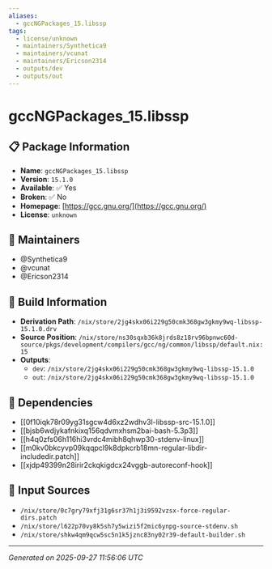 ```yaml
---
aliases:
  - gccNGPackages_15.libssp
tags:
  - license/unknown
  - maintainers/Synthetica9
  - maintainers/vcunat
  - maintainers/Ericson2314
  - outputs/dev
  - outputs/out
---
```


# gccNGPackages_15.libssp

## 📋 Package Information

- **Name**: `gccNGPackages_15.libssp`
- **Version**: `15.1.0`
- **Available**: ✅ Yes
- **Broken**: ✅ No
- **Homepage**: [https://gcc.gnu.org/](https://gcc.gnu.org/)
- **License**: `unknown`
## 👥 Maintainers

- @Synthetica9
- @vcunat
- @Ericson2314


## 🔧 Build Information

- **Derivation Path**: `/nix/store/2jg4skx06i229g50cmk368gw3gkmy9wq-libssp-15.1.0.drv`
- **Source Position**: `/nix/store/ns30sqxb36k8jrds8z18rv96bpnwc60d-source/pkgs/development/compilers/gcc/ng/common/libssp/default.nix:15`
- **Outputs**:
  - `dev`:  `/nix/store/2jg4skx06i229g50cmk368gw3gkmy9wq-libssp-15.1.0`
  - `out`:  `/nix/store/2jg4skx06i229g50cmk368gw3gkmy9wq-libssp-15.1.0`

## 🔗 Dependencies

- [[0f10iqk78r09yg31sgcw4d6xz2wdhv3l-libssp-src-15.1.0]]
- [[bjsb6wdjykafnkixq156qdvmxhsm2bai-bash-5.3p3]]
- [[h4q0zfs06h116hi3vrdc4mibh8qhwp30-stdenv-linux]]
- [[m0kv0bkcyvp09kqqpcl9k8dpkcrb18mn-regular-libdir-includedir.patch]]
- [[xjdp49399n28irir2ckqkigdcx24vggb-autoreconf-hook]]

## 📁 Input Sources

- `/nix/store/0c7gry79xfj31g6sr37h1j3i9592vzsx-force-regular-dirs.patch`
- `/nix/store/l622p70vy8k5sh7y5wizi5f2mic6ynpg-source-stdenv.sh`
- `/nix/store/shkw4qm9qcw5sc5n1k5jznc83ny02r39-default-builder.sh`

---
*Generated on 2025-09-27 11:56:06 UTC*
